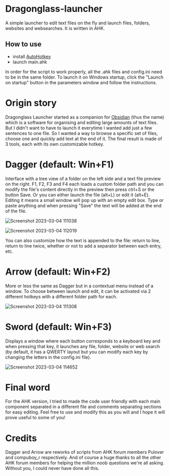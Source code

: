 # Dragonglass-launcher
A simple launcher to edit text files on the fly and launch files, folders, websites and websearches. It is written in AHK.

## How to use
- install [AutoHotkey](https://www.autohotkey.com/)
- launch main.ahk

In order for the script to work properly, all the .ahk files and config.ini need to be in the same folder. To launch it on Windows startup, click the "Launch on startup" button in the parameters window and follow the instructions.

# Origin story
Dragonglass Launcher started as a companion for [Obsidian](https://obsidian.md/) (thus the name) which is a software for organising and editing large amounts of text files. But I didn't want to have to launch it everytime I wanted add just a few sentences to one file. So I wanted a way to browse a specific set of files, choose one and quickly add text at the end of it. The final result is made of 3 tools, each with its own customizable hotkey.

# Dagger (default: Win+F1)
Interface with a tree view of a folder on the left side and a text file preview on the right. F1, F2, F3 and F4 each loads a custom folder path and you can modify the file's content directly in the preview then press ctrl+S or the button Save. Or you can either launch the file (alt+L) or edit it (alt+E). Editing it means a small window will pop up with an empty edit box. Type or paste anything and when pressing "Save" the text will be added at the end of the file.

![Screenshot 2023-03-04 111038](https://user-images.githubusercontent.com/25079071/222896692-a9ae7ac5-736a-499e-9be9-0b47aab2fada.png)

![Screenshot 2023-03-04 112019](https://user-images.githubusercontent.com/25079071/222896695-e8e6d36c-3000-4fa9-9343-df21a6f06e98.png)

You can also customize how the text is appended to the file: return to line, return to line twice, whether or not to add a separator between each entry, etc.

# Arrow (default: Win+F2)
More or less the same as Dagger but in a contextual menu instead of a window. To choose between launch and edit, it can be activated via 2 different hotkeys with a different folder path for each.

![Screenshot 2023-03-04 111308](https://user-images.githubusercontent.com/25079071/222896671-e47f5a5c-f8a7-4ece-9bf3-eb3179d3943a.png)



# Sword (default: Win+F3)
Displays a window where each button corresponds to a keyboard key and when pressing that key, it launches any file, folder, website or web search (by default, it has a QWERTY layout but you can modify each key by changing the letters in the config.ini file).

![Screenshot 2023-03-04 114652](https://user-images.githubusercontent.com/25079071/222896681-a8620d9b-fe34-457c-a3aa-a451a3ca9796.png)



# Final word
For the AHK version, I tried to made the code user friendly with each main component separated in a different file and comments separating sections for easy editing. Feel free to use and modify this as you will and I hope it will prove useful to some of you!


# Credits
Dagger and Arrow are reworks of scripts from AHK forum members Pulover and compuboy_r respectively. And of course a huge thanks to all the other AHK forum members for helping the million noob questions we're all asking. Without you, I could never have done all this.
